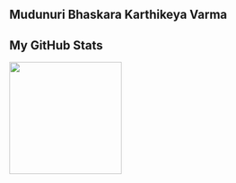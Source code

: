 ## Mudunuri Bhaskara Karthikeya Varma 

## My GitHub Stats

<a href="https://github.com/karthikmudunuri">
  <img height=200 align="center" src="https://github-readme-stats.vercel.app/api?username=karthikmudunuri&card_width=500&theme=chartreuse-dark" />
</a>




